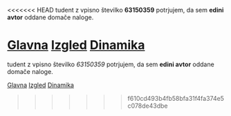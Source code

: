 <<<<<<< HEAD
tudent z vpisno številko __63150359__ potrjujem, da sem __edini avtor__ oddane domače naloge.

[Glavna](https://rawgit.com/gj1421/stroboskop/master/stroboskop.html)
[Izgled](https://rawgit.com/gj1421/stroboskop/izgled/stroboskop.html)
[Dinamika](https://rawgit.com/gj1421/stroboskop/dinamika/stroboskop.html)
=======
tudent z vpisno številko _63150359_ potrjujem, da sem __edini avtor__ oddane domače naloge.

[Glavna](https://rawgit.com/{študent}/stroboskop/master/stroboskop.html)
[Izgled](https://rawgit.com/{študent}/stroboskop/izgled/stroboskop.html)
[Dinamika](https://rawgit.com/{študent}/stroboskop/dinamika/stroboskop.html)
>>>>>>> f610cd493b4fb58bfa31f4fa374e5c078de43dbe
